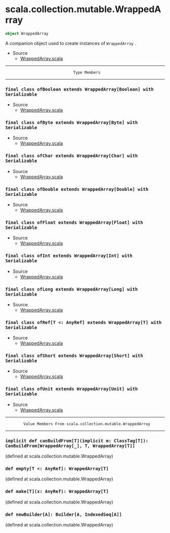 
#                    scala.collection.mutable.WrappedArray                    #

```scala
object WrappedArray
```

A companion object used to create instances of `WrappedArray` .

* Source
  * [WrappedArray.scala](https://github.com/scala/scala/tree/6d09a1ba5f/src/library/scala/collection/mutable/WrappedArray.scala#L1)


--------------------------------------------------------------------------------
                                  Type Members
--------------------------------------------------------------------------------


### `final class ofBoolean extends WrappedArray[Boolean] with Serializable`  ###

* Source
  * [WrappedArray.scala](https://github.com/scala/scala/tree/6d09a1ba5f/src/library/scala/collection/mutable/WrappedArray.scala#L1)


### `final class ofByte extends WrappedArray[Byte] with Serializable`        ###

* Source
  * [WrappedArray.scala](https://github.com/scala/scala/tree/6d09a1ba5f/src/library/scala/collection/mutable/WrappedArray.scala#L1)


### `final class ofChar extends WrappedArray[Char] with Serializable`        ###

* Source
  * [WrappedArray.scala](https://github.com/scala/scala/tree/6d09a1ba5f/src/library/scala/collection/mutable/WrappedArray.scala#L1)


### `final class ofDouble extends WrappedArray[Double] with Serializable`    ###

* Source
  * [WrappedArray.scala](https://github.com/scala/scala/tree/6d09a1ba5f/src/library/scala/collection/mutable/WrappedArray.scala#L1)


### `final class ofFloat extends WrappedArray[Float] with Serializable`      ###

* Source
  * [WrappedArray.scala](https://github.com/scala/scala/tree/6d09a1ba5f/src/library/scala/collection/mutable/WrappedArray.scala#L1)


### `final class ofInt extends WrappedArray[Int] with Serializable`          ###

* Source
  * [WrappedArray.scala](https://github.com/scala/scala/tree/6d09a1ba5f/src/library/scala/collection/mutable/WrappedArray.scala#L1)


### `final class ofLong extends WrappedArray[Long] with Serializable`        ###

* Source
  * [WrappedArray.scala](https://github.com/scala/scala/tree/6d09a1ba5f/src/library/scala/collection/mutable/WrappedArray.scala#L1)


### `final class ofRef[T <: AnyRef] extends WrappedArray[T] with Serializable` ###

* Source
  * [WrappedArray.scala](https://github.com/scala/scala/tree/6d09a1ba5f/src/library/scala/collection/mutable/WrappedArray.scala#L1)


### `final class ofShort extends WrappedArray[Short] with Serializable`      ###

* Source
  * [WrappedArray.scala](https://github.com/scala/scala/tree/6d09a1ba5f/src/library/scala/collection/mutable/WrappedArray.scala#L1)


### `final class ofUnit extends WrappedArray[Unit] with Serializable`        ###

* Source
  * [WrappedArray.scala](https://github.com/scala/scala/tree/6d09a1ba5f/src/library/scala/collection/mutable/WrappedArray.scala#L1)


--------------------------------------------------------------------------------
            Value Members From scala.collection.mutable.WrappedArray
--------------------------------------------------------------------------------


### `implicit def canBuildFrom[T](implicit m: ClassTag[T]): CanBuildFrom[WrappedArray[_], T, WrappedArray[T]]` ###

(defined at scala.collection.mutable.WrappedArray)


### `def empty[T <: AnyRef]: WrappedArray[T]`                                ###

(defined at scala.collection.mutable.WrappedArray)


### `def make[T](x: AnyRef): WrappedArray[T]`                                ###

(defined at scala.collection.mutable.WrappedArray)


### `def newBuilder[A]: Builder[A, IndexedSeq[A]]`                           ###
(defined at scala.collection.mutable.WrappedArray)
